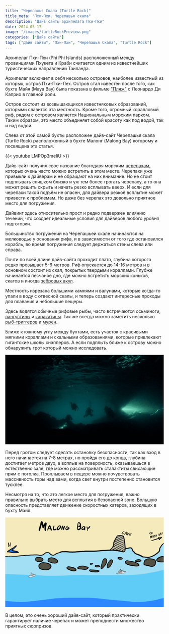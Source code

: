 ```yaml
---
title: "Черепашья Скала (Turtle Rock)"
title_meta: "Пхи-Пхи. Черепашья скала"
description: "Дайв сайты архипелага Пхи-Пхи"
date: 2024-05-17
image: "/images/turtleRockPreview.png"
categories: ["Дайв сайты"]
tags: ["Дайв сайты", "Пхи-Пхи", "Черепашья Скала", "Turtle Rock"]
---
```


Архипелаг Пхи-Пхи (Phi Phi Islands) расположенный между провинциями Пхукета и Краби считается одним из известнейших туристических направлений Таиланда. 

Архипелаг включает в себя несколько островов, наиболее известный из которых, остров Пхи-Пхи-Лех. Остров стал известен после того, как бухта Майя (Maya Bay) была показана в фильме ["Пляж"](https://www.imdb.com/title/tt0163978/) с Леонардо Ди Каприо в главной роли. 

Остров состоит из возвышающихся известняковых образований, которыми славится эта местность. Кроме того, огромный коралловый риф, рядом с островом является Национальным морским парком. Таким образом, это место объединяет собой красоту как под водой, так и над водой.

Слева от этой самой бухты расположен дайв-сайт Черепашья скала (Turtle Rock) расположенный в бухте Малонг (Malong Bay) которому и посвящена эта статья.

{{< youtube LMPOp3meIiU >}}

Дайв-сайт получил свое название благодаря морским [черепахам](https://diversnotes.com/database/green-sea-turtle/), которых очень часто можно встретить в этом месте. Черепахи уже привыкли к дайверам и не обращают на них внимание. Но не стоит подплывать слишком близко и уж тем более трогать черепаху, а то она может решить скрыть и начать резко всплывать вверх. И если для черепахи такой подъём не опасен, для дайвера резкоё всплытие может привести к проблемам. Но даже без черепах это довольно приятное место для погружения. 

Дайвинг здесь относительно прост и редко подвержен влиянию течений, что создает идеальные условия для дайверов любого уровня подготовки.

Большинство погружений на Черепашьей скале начинаются на мелководье у основания рифа, и в зависимости от того где остановился корабль, во время погружения следует держаться стены слева или справа.

Почти по всей длине дайв-сайта проходит плато, глубина которого редко превышает 5-6 метров. Риф опускается до 14-16 метров и в основном состоит из скал, покрытых твердыми кораллами. Глубже начинается песчаное дно, где можно встретить морских коньков, скатов и иногда [зебровых акул](https://diversnotes.com/database/zebra-shark/).

Местность изрезана большими камнями и валунами, которые когда-то упали в воду с отвесной скалы, и теперь создают интересные проходы для плавания и небольшие пещеры.

Здесь водятся обычные рифовые рыбы, часто встречаются осьминоги, [лангустины](http://localhost:1313/database/panulirus-versicolor/) и [каракатицы](https://diversnotes.com/database/pharaoh_cuttlefish/). Так же всегда можно заметить несколько [рыб-триггеров](http://localhost:1313/database/titan-triggerfish/) и [мурен](http://localhost:1313/database/giant-moray/).

Ближе к южному углу между бухтами, есть участок с красивыми мягкими кораллами и скальными образованиями, которые привлекают гигантские школы снэпперов. А если подплыть ближе к острову можно обнаружить грот который можно исследовать. 

![Грот](https://raw.githubusercontent.com/Muratov-Egor/diversnotes/master/assets/images/turtleRockCave.png)

Перед гротом следует сделать остановку безопасности, так как вход в него начинается на 7-8 метрах, но пройдя его до конца, глубина достигает метров двух, а всплыв на поверхность, оказываешься в естественно зале, где можно рассматривать сталактиты свисающие прям с потолка. Проплываем в пещере можно почувствовать массивность горы над вами, когда свет внутри постепенно становится тусклее.

Несмотря на то, что это легкое место для погружения, важно правильно выбрать место для всплытия в безопасной зоне. Большую опасность представляет движение скоростных катеров, заходящих в бухту Майя.

![Cхема дайв-сайта Черепашья Скала (Turtle Rock)](https://raw.githubusercontent.com/Muratov-Egor/diversnotes/master/assets/images/turtleRockMap.png "Черепашья Скала (Turtle Rock)")

В целом, это очень хороший дайв-сайт, который практически гарантирует наличие черепах и может преподнести множество приятных сюрпризов.


